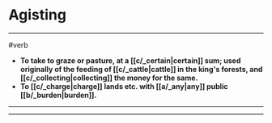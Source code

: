 # Agisting
---
#verb
- **To take to graze or pasture, at a [[c/_certain|certain]] sum; used originally of the feeding of [[c/_cattle|cattle]] in the king's forests, and [[c/_collecting|collecting]] the money for the same.**
- **To [[c/_charge|charge]] lands etc. with [[a/_any|any]] public [[b/_burden|burden]].**
---
---
